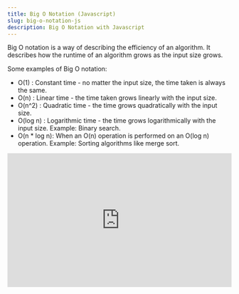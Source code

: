 ```yaml
---
title: Big O Notation (Javascript)
slug: big-o-notation-js
description: Big O Notation with Javascript
---
```

 Big O notation is a way of describing the efficiency of an algorithm. It describes how the runtime of an algorithm grows as the input size grows.



Some examples of Big O notation:

- O(1) : Constant time - no matter the input size, the time taken is always the same. 
- O(n) : Linear time - the time taken grows linearly with the input size. 
- O(n^2) : Quadratic time - the time grows quadratically with the input size.
- O(log n) : Logarithmic time - the time grows logarithmically with the input size. Example: Binary search.
- O(n * log n): When an O(n) operation is performed on an O(log n) operation. Example: Sorting algorithms like merge sort.

<iframe height="300" style="width: 100%;" scrolling="no" title="Untitled" src="https://codepen.io/lutfi-haslab/embed/XWOvvzV?default-tab=js%2Cresult" frameborder="no" loading="lazy" allowtransparency="true" allowfullscreen="true">
  See the Pen <a href="https://codepen.io/lutfi-haslab/pen/XWOvvzV">
  Untitled</a> by lutfi-haslab (<a href="https://codepen.io/lutfi-haslab">@lutfi-haslab</a>)
  on <a href="https://codepen.io">CodePen</a>.
</iframe>
